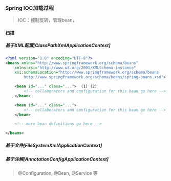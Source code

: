 ### Spring IOC加载过程
> IOC：控制反转，管理bean，


#### 扫描
##### 基于XML配置[ClassPathXmlApplicationContext]
```xml
<?xml version="1.0" encoding="UTF-8"?>
<beans xmlns="http://www.springframework.org/schema/beans"
    xmlns:xsi="http://www.w3.org/2001/XMLSchema-instance"
    xsi:schemaLocation="http://www.springframework.org/schema/beans
        http://www.springframework.org/schema/beans/spring-beans.xsd">

    <bean id="..." class="...">  (1) (2)
        <!-- collaborators and configuration for this bean go here -->
    </bean>

    <bean id="..." class="...">
        <!-- collaborators and configuration for this bean go here -->
    </bean>

    <!-- more bean definitions go here -->

</beans>
```
##### 基于文件[FileSystemXmlApplicationContext]
##### 基于注解[AnnotationConfigApplicationContext]
> @Configuration, @Bean, @Service 等